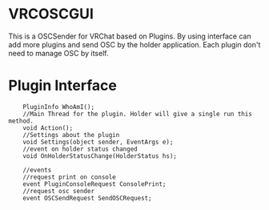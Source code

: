 # VRCOSCGUI
This is a OSCSender for VRChat based on Plugins. By using interface can add more plugins and send OSC by the holder application. Each plugin don't need to manage OSC by itself.

# Plugin Interface 

        PluginInfo WhoAmI();
        //Main Thread for the plugin. Holder will give a single run this method.
        void Action();
        //Settings about the plugin
        void Settings(object sender, EventArgs e);
        //event on holder status changed
        void OnHolderStatusChange(HolderStatus hs);

        //events
        //request print on console
        event PluginConsoleRequest ConsolePrint;
        //request osc sender
        event OSCSendRequest SendOSCRequest;
